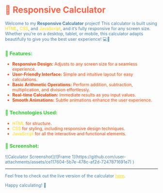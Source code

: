 <h1 style="color: #FF6347;">🧮 <strong>Responsive Calculator</strong></h1>

<p style="color: #4682B4;">Welcome to my <strong>Responsive Calculator</strong> project! This calculator is built using <span style="color: #FFD700;">HTML</span>, <span style="color: #FFD700;">CSS</span>, and <span style="color: #FFD700;">JavaScript</span>, and it’s fully responsive for any screen size. Whether you’re on a desktop, tablet, or mobile, this calculator adapts beautifully to give you the best user experience! 💻📱</p>

<h3 style="color: #32CD32;">🎨 <strong>Features:</strong></h3>
<ul style="color: #FF4500;">
    <li><strong>Responsive Design:</strong> Adjusts to any screen size for a seamless experience.</li>
    <li><strong>User-Friendly Interface:</strong> Simple and intuitive layout for easy calculations.</li>
    <li><strong>Basic Arithmetic Operations:</strong> Perform addition, subtraction, multiplication, and division effortlessly.</li>
    <li><strong>Real-time Calculation:</strong> Immediate results as you input values.</li>
    <li><strong>Smooth Animations:</strong> Subtle animations enhance the user experience.</li>
</ul>

<h3 style="color: #32CD32;">🚀 <strong>Technologies Used:</strong></h3>
<ul style="color: #FF4500;">
    <li><span style="color: #FFD700;">HTML</span> for structure.</li>
    <li><span style="color: #FFD700;">CSS</span> for styling, including responsive design techniques.</li>
    <li><span style="color: #FFD700;">JavaScript</span> for all the interactive and functional elements.</li>
</ul>

<h3 style="color: #32CD32;">📸 <strong>Screenshot:</strong></h3>
<p style="color: #4682B4;">![Calculator Screenshot](![Frame 1](https://github.com/user-attachments/assets/ce117604-5b7e-478c-af2d-7247871691e7)
)</p>

<hr style="border-color: #FF6347;">

<p style="color: #4682B4;">Feel free to check out the live version of the calculator <a href="https://your-github-pages-link-here" style="color: #FFD700;">here</a>.</p>

<p style="color: #4682B4;">Happy calculating! 🎉</p>
